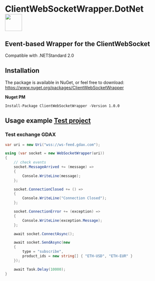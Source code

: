 # ClientWebSocketWrapper.DotNet <img src="http://danpatrascu.com/wp-content/uploads/2017/12/download.png" width="56" />

## Event-based Wrapper for the ClientWebSocket

Compatible with .NETStandard 2.0

## Installation
The package is available in NuGet, or feel free to download:
https://www.nuget.org/packages/ClientWebSocketWrapper

**Nuget PM**
```
Install-Package ClientWebSocketWrapper -Version 1.0.0
```

## Usage example [Test project](https://github.com/mrbighokage/ClientWebSocketWrapper.DotNet/blob/develop/src/ClientWebSocketWrapper.Tests/Program.cs)

### Test exchange GDAX

```csharp
var uri = new Uri("wss://ws-feed.gdax.com");

using (var socket = new WebSocketWrapper(uri))
{
    // check events
    socket.MessageArrived += (message) =>
    {
        Console.WriteLine(message);
    };

    socket.ConnectionClosed += () =>
    {
        Console.WriteLine("Connection Closed");
    };

    socket.ConnectionError += (exception) =>
    {
        Console.WriteLine(exception.Message);
    };

    await socket.ConnectAsync();

    await socket.SendAsync(new
    {
        type = "subscribe",
        product_ids = new string[] { "ETH-USD", "ETH-EUR" }
    });

    await Task.Delay(10000);
}
```
